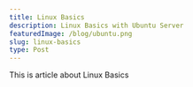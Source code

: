 ```yaml
---
title: Linux Basics
description: Linux Basics with Ubuntu Server
featuredImage: /blog/ubuntu.png
slug: linux-basics
type: Post
---
```


This is article about Linux Basics